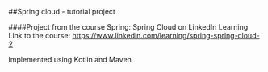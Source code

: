 ##Spring cloud - tutorial project

####Project from the course Spring: Spring Cloud on LinkedIn Learning <br>
Link to the course:
https://www.linkedin.com/learning/spring-spring-cloud-2

Implemented using Kotlin and Maven